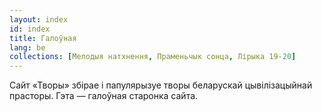 ```yaml
---
layout: index
id: index
title: Галоўная
lang: be
collections: [Мелодыя натхнення, Праменьчык сонца, Лірыка 19-20]
---
```


Сайт «Творы» збірае і папулярызуе творы беларускай цывілізацыйнай прасторы. Гэта — галоўная старонка сайта.